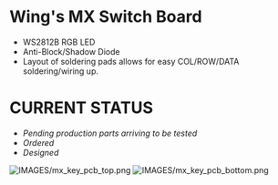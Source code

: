 # Wing's MX Switch Board

* WS2812B RGB LED
* Anti-Block/Shadow Diode
* Layout of soldering pads allows for easy COL/ROW/DATA soldering/wiring up.

# CURRENT STATUS

* *Pending production parts arriving to be tested*
* _Ordered_
* _Designed_

![IMAGES/mx_key_pcb_top.png]()
![IMAGES/mx_key_pcb_bottom.png]()
